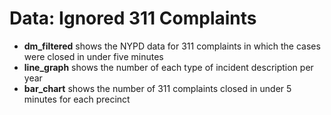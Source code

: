 # Data: Ignored 311 Complaints
* **dm_filtered** shows the NYPD data for 311 complaints in which the cases were closed in under five minutes
* **line_graph** shows the number of each type of incident description per year
* **bar_chart** shows the number of 311 complaints closed in under 5 minutes for each precinct
